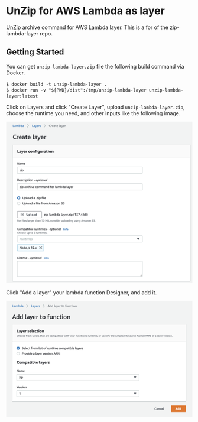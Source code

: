 # UnZip for AWS Lambda as layer

[UnZip](http://infozip.sourceforge.net/UnZip.html) archive command for AWS Lambda layer. This is a for of the zip-lambda-layer repo.

## Getting Started

You can get `unzip-lambda-layer.zip` file the following build command via Docker.

```
$ docker build -t unzip-lambda-layer .
$ docker run -v "${PWD}/dist":/tmp/unzip-lambda-layer unzip-lambda-layer:latest
```

Click on Layers and click "Create Layer", upload `unzip-lambda-layer.zip`, choose the runtime you need, and other inputs like the following image.

![Create Layer](CreateLayer.png)

Click "Add a layer" your lambda function Designer, and add it.

![Add Layer To Function](AddLayerToFunction.png)
